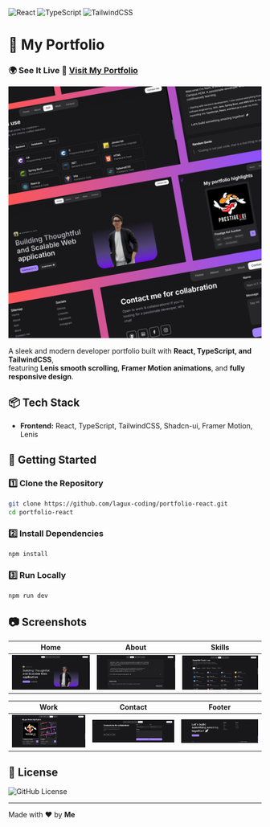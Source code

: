 ![React](https://img.shields.io/badge/React-19-61DAFB?style=flat&logo=react&link=https%3A%2F%2Freact.dev%2Fblog%2F2024%2F12%2F05%2Freact-19)
![TypeScript](https://img.shields.io/badge/TypeScript-5.7.3-3178C6?style=flat&logo=typescript&link=https%3A%2F%2Fwww.typescriptlang.org%2F)
![TailwindCSS](https://img.shields.io/badge/Tailwind-v4-06B6D4?style=flat&logo=tailwind&link=https%3A%2F%2Ftailwindcss.com%2F)

# 🚀 My Portfolio

### 🌍 See It Live 🔗 **[Visit My Portfolio](https://namht.is-a.dev)**

![Portfolio Preview](/public/images/work/portfolio-react.png)

A sleek and modern developer portfolio built with **React, TypeScript, and TailwindCSS**,  
featuring **Lenis smooth scrolling**, **Framer Motion animations**, and **fully responsive design**.

## 📦 Tech Stack

- **Frontend:** React, TypeScript, TailwindCSS, Shadcn-ui, Framer Motion, Lenis

## 🚀 Getting Started

### 1️⃣ Clone the Repository

```bash
git clone https://github.com/lagux-coding/portfolio-react.git
cd portfolio-react
```

### 2️⃣ Install Dependencies

```bash
npm install
```

### 3️⃣ Run Locally

```bash
npm run dev
```

## 📷 Screenshots

| Home                          | About                           | Skills                          |
| ----------------------------- | ------------------------------- | ------------------------------- |
| ![Home](screenshots/home.png) | ![About](screenshots/about.png) | ![Skill](screenshots/skill.png) |

| Work                          | Contact                             | Footer                            |
| ----------------------------- | ----------------------------------- | --------------------------------- |
| ![Work](screenshots/work.png) | ![Contact](screenshots/contact.png) | ![Footer](screenshots/footer.png) |

## 📜 License

![GitHub License](https://img.shields.io/github/license/lagux-coding/portfolio-react)

---

Made with ❤️ by **Me**
